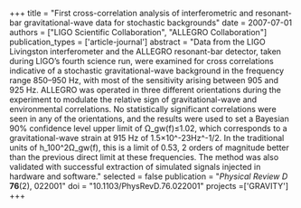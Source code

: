 +++
title = "First cross-correlation analysis of interferometric and resonant-bar gravitational-wave data for stochastic backgrounds"
date = 2007-07-01
authors = ["LIGO Scientific Collaboration", "ALLEGRO Collaboration"]
publication_types = ['article-journal']
abstract = "Data from the LIGO Livingston interferometer and the ALLEGRO resonant-bar detector, taken during LIGO’s fourth science run, were examined for cross correlations indicative of a stochastic gravitational-wave background in the frequency range 850–950 Hz, with most of the sensitivity arising between 905 and 925 Hz. ALLEGRO was operated in three different orientations during the experiment to modulate the relative sign of gravitational-wave and environmental correlations. No statistically significant correlations were seen in any of the orientations, and the results were used to set a Bayesian 90% confidence level upper limit of Ω_gw(f)≤1.02, which corresponds to a gravitational-wave strain at 915 Hz of 1.5×10^-23Hz^-1/2. In the traditional units of h_100^2Ω_gw(f), this is a limit of 0.53, 2 orders of magnitude better than the previous direct limit at these frequencies. The method was also validated with successful extraction of simulated signals injected in hardware and software."
selected = false
publication = "*Physical Review D* **76**(2), 022001"
doi = "10.1103/PhysRevD.76.022001"
projects =['GRAVITY']
+++
